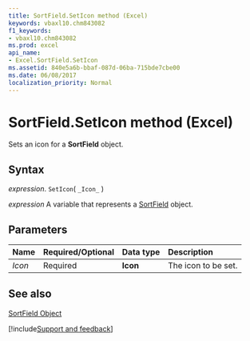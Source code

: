 ```yaml
---
title: SortField.SetIcon method (Excel)
keywords: vbaxl10.chm843082
f1_keywords:
- vbaxl10.chm843082
ms.prod: excel
api_name:
- Excel.SortField.SetIcon
ms.assetid: 840e5a6b-bbaf-087d-06ba-715bde7cbe00
ms.date: 06/08/2017
localization_priority: Normal
---
```



# SortField.SetIcon method (Excel)

Sets an icon for a  **SortField** object.


## Syntax

_expression_. `SetIcon`( `_Icon_` )

_expression_ A variable that represents a [SortField](./Excel.SortField.md) object.


## Parameters



|Name|Required/Optional|Data type|Description|
|:-----|:-----|:-----|:-----|
| _Icon_|Required| **Icon**|The icon to be set.|

## See also


[SortField Object](Excel.SortField.md)

[!include[Support and feedback](~/includes/feedback-boilerplate.md)]